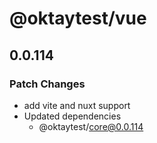 # @oktaytest/vue

## 0.0.114

### Patch Changes

- add vite and nuxt support
- Updated dependencies
  - @oktaytest/core@0.0.114
